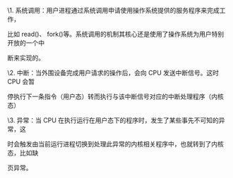 \1. 系统调用：用户进程通过系统调用申请使用操作系统提供的服务程序来完成工作，

比如 read()、 fork()等。系统调用的机制其核心还是使用了操作系统为用户特别开放的一个中

断来实现的。

\2. 中断：当外围设备完成用户请求的操作后，会向 CPU 发送中断信号。这时 CPU 会暂

停执行下一条指令（用户态）转而执行与该中断信号对应的中断处理程序（内核态）

\3. 异常：当 CPU 在执行运行在用户态下的程序时，发生了某些事先不可知的异常，这

时会触发由当前运行进程切换到处理此异常的内核相关程序中，也就转到了内核态，比如缺

页异常。